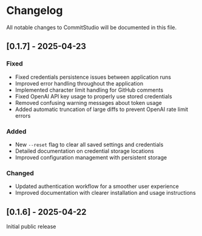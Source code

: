 # Changelog

All notable changes to CommitStudio will be documented in this file.

## [0.1.7] - 2025-04-23

### Fixed
- Fixed credentials persistence issues between application runs
- Improved error handling throughout the application
- Implemented character limit handling for GitHub comments
- Fixed OpenAI API key usage to properly use stored credentials
- Removed confusing warning messages about token usage
- Added automatic truncation of large diffs to prevent OpenAI rate limit errors

### Added
- New `--reset` flag to clear all saved settings and credentials
- Detailed documentation on credential storage locations
- Improved configuration management with persistent storage

### Changed
- Updated authentication workflow for a smoother user experience
- Improved documentation with clearer installation and usage instructions

## [0.1.6] - 2025-04-22

Initial public release 